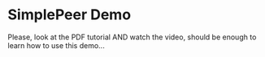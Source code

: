 # SimplePeer Demo
Please, look at the PDF tutorial AND watch the video, should be enough to learn how to use this demo...
